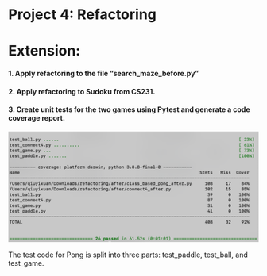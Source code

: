 # Project 4: Refactoring


# Extension:
  
#### 1. Apply refactoring to the file “search_maze_before.py”  
 
#### 2. Apply refactoring to Sudoku from CS231.   

#### 3. Create unit tests for the two games using Pytest and generate a code coverage report.

![test coverage for Connect4 and Pong](test_coverage.png)  

The test code for Pong is split into three parts: test_paddle, test_ball, and test_game.  


  
  
